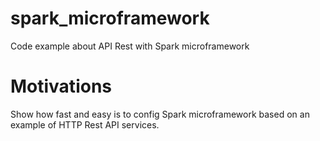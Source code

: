 # spark_microframework
Code example about API Rest with Spark microframework

# Motivations
Show how fast and easy is to config Spark microframework based on an example of HTTP Rest API services.

